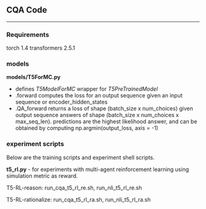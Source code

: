 ## CQA Code

------

### Requirements

torch 1.4
transformers 2.5.1

### models

**models/T5ForMC.py** 
- defines *T5ModelForMC* wrapper for *T5PreTrainedModel*
- .forward computes the loss for an output sequence given an input sequence or encoder_hidden_states
- .QA_forward returns a loss of shape (batch_size x num_choices) given output sequence answers of shape (batch_size x num_choices x max_seq_len). predictions are the highest likelihood answer, and can be obtained by computing np.argmin(output_loss, axis = -1)

### experiment scripts

Below are the training scripts and experiment shell scripts. 

**t5_rl.py** - for experiments with multi-agent reinforcement learning using simulation metric as reward.

T5-RL-reason: run_cqa_t5_rl_re.sh, run_nli_t5_rl_re.sh

T5-RL-rationalize: run_cqa_t5_rl_ra.sh, run_nli_t5_rl_ra.sh